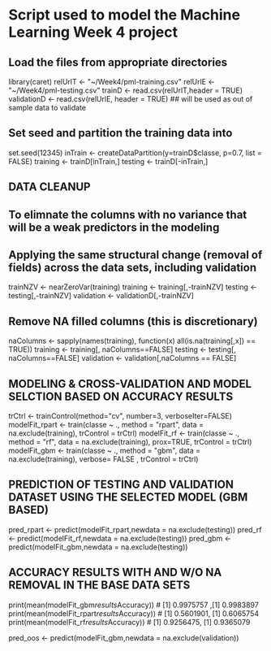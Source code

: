 # Script used to model the Machine Learning Week 4 project

## Load the files from appropriate directories
library(caret)
relUrlT <- "~/Week4/pml-training.csv"
relUrlE <- "~/Week4/pml-testing.csv"
trainD <- read.csv(relUrlT,header = TRUE)
validationD <- read.csv(relUrlE, header = TRUE)   ## will be used as out of sample data to validate

## Set seed and partition the training data into 
set.seed(12345)
inTrain <- createDataPartition(y=trainD$classe, p=0.7, list = FALSE)
training <- trainD[inTrain,]
testing <- trainD[-inTrain,]

## DATA CLEANUP
## To elimnate the columns with no variance that will be a weak predictors in the modeling
## Applying the same structural change (removal of fields) across the data sets, including validation

trainNZV <- nearZeroVar(training)
training <- training[,-trainNZV]
testing <- testing[,-trainNZV]
validation <- validationD[,-trainNZV]

## Remove NA filled columns (this is discretionary)
naColumns <- sapply(names(training), function(x) all(is.na(training[,x]) == TRUE))
training <- training[, naColumns==FALSE]
testing <- testing[, naColumns==FALSE]
validation <- validation[,naColumns == FALSE]

## MODELING & CROSS-VALIDATION AND MODEL SELCTION BASED ON ACCURACY RESULTS

trCtrl <- trainControl(method="cv", number=3, verboseIter=FALSE)
modelFit_rpart <- train(classe ~ ., method = "rpart", data = na.exclude(training), trControl = trCtrl)
modelFit_rf <- train(classe ~ ., method = "rf", data = na.exclude(training), prox=TRUE, trControl = trCtrl)
modelFit_gbm <- train(classe ~ ., method = "gbm", data = na.exclude(training), verbose= FALSE , trControl = trCtrl)


## PREDICTION OF TESTING AND VALIDATION DATASET USING THE SELECTED MODEL (GBM BASED)
pred_rpart <- predict(modelFit_rpart,newdata = na.exclude(testing))
pred_rf <- predict(modelFit_rf,newdata = na.exclude(testing))
pred_gbm <- predict(modelFit_gbm,newdata = na.exclude(testing))

## ACCURACY RESULTS WITH AND W/O NA REMOVAL IN THE BASE DATA SETS
print(mean(modelFit_gbm$results$Accuracy))  # [1] 0.9975757 ,[1] 0.9983897
print(mean(modelFit_rpart$results$Accuracy)) # [1] 0.5601901, [1] 0.6065754
print(mean(modelFit_rf$results$Accuracy)) # [1] 0.9256475, [1] 0.9365079

pred_oos <- predict(modelFit_gbm,newdata = na.exclude(validation))



